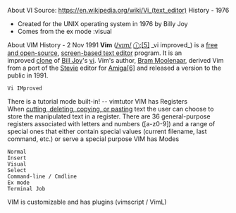 About VI
Source: https://en.wikipedia.org/wiki/Vi_(text_editor)
History - 1976
* Created for the UNIX operating system in 1976 by Billy Joy
* Comes from the ex mode :visual 

About VIM
History - 2 Nov 1991
	**Vim** ([/vɪm/](https://en.wikipedia.org/wiki/Help:IPA/English "Help:IPA/English") [](https://upload.wikimedia.org/wikipedia/commons/transcoded/8/8b/En-us-vim.oga/En-us-vim.oga.mp3 "Play audio")[ⓘ](https://en.wikipedia.org/wiki/File:En-us-vim.oga "File:En-us-vim.oga");[[5]](https://en.wikipedia.org/wiki/Vim_(text_editor)#cite_note-pronounc-5) _vi improved_) is a [free and open-source](https://en.wikipedia.org/wiki/Free_and_open-source "Free and open-source"), [screen-based text editor](https://en.wikipedia.org/wiki/Screen-based_text_editor "Screen-based text editor") program. It is an improved [clone](https://en.wikipedia.org/wiki/Clone_(computing) "Clone (computing)") of [Bill Joy](https://en.wikipedia.org/wiki/Bill_Joy "Bill Joy")'s [vi](https://en.wikipedia.org/wiki/Vi_(text_editor) "Vi (text editor)"). Vim's author, [Bram Moolenaar](https://en.wikipedia.org/wiki/Bram_Moolenaar "Bram Moolenaar"), derived Vim from a port of the [Stevie](https://en.wikipedia.org/wiki/Stevie_(text_editor) "Stevie (text editor)") editor for [Amiga](https://en.wikipedia.org/wiki/Amiga "Amiga")[[6]](https://en.wikipedia.org/wiki/Vim_(text_editor)#cite_note-6) and released a version to the public in 1991.

	Vi IMproved

There is a tutorial mode built-in! -- vimtutor
VIM has Registers
	When [cutting, deleting, copying, or pasting](https://en.wikipedia.org/wiki/Cut,_copy,_and_paste "Cut, copy, and paste") text the user can choose to store the manipulated text in a register. There are 36 general-purpose registers associated with letters and numbers ([a-z0-9]) and a range of special ones that either contain special values (current filename, last command, etc.) or serve a special purpose
VIM has Modes

	Normal
	Insert
	Visual
	Select
	Command-line / Cmdline
	Ex mode
	Terminal Job
VIM is customizable and has plugins (vimscript / VimL)